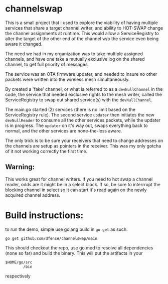 # channelswap

This is a small project that i used to explore the viability of having multiple services that share a target channel writer, and ability to HOT-SWAP change the channel assignments at runtime. This would allow a ServiceRegistry to alter the target of the other end of the channel w/o the service even being aware it changed.

The need we had in my organization was to take multiple assigned channels, and have one take a mutually exclusive log on the shared channel, to get full priority of messages. 

The service was an OTA firmware updater, and needed to insure no other packets were written into the wireless mesh simultaneously. 

By created a 'fake' channel, or what is referred to as a `devNullChannel` in the code, the service that needed exclusive rights to the mesh writer, called the ServiceRegistry to swap out shared service(s) with the `devNullChannel`. 

The main.go started (2) services (there is no limit based on the ServiceRegistry rule). The second service `updater` then initiates the new `devNullReader` to consume all the other services packets, while the updater is in progress. The `updater` on it's way out, swaps everything back to normal, and the other services are none-the-less aware. 

The only trick is to be sure your receivers that need to change addresses on the channels are setup as pointers in the receiver. This was my only gotcha of it not working correctly the first time.

## Warning: 
This works great for channel writers. If you need to hot swap a channel reader, odds are it might be in a select block. If so, be sure to interrrupt the blocking channel in select so it can start it's read again on the newly acquired channel address.

# Build instructions:
to run the demo, simple use golang build in  `go get` as such. 
```
go get github.com/dfense/channelswap/main
```
This should checkout the repo, use go.mod to resolve all dependencies (none so far) and build the binary. This will put the artifacts in your 
```
$HOME/go/src
        /bin
```
respectively

